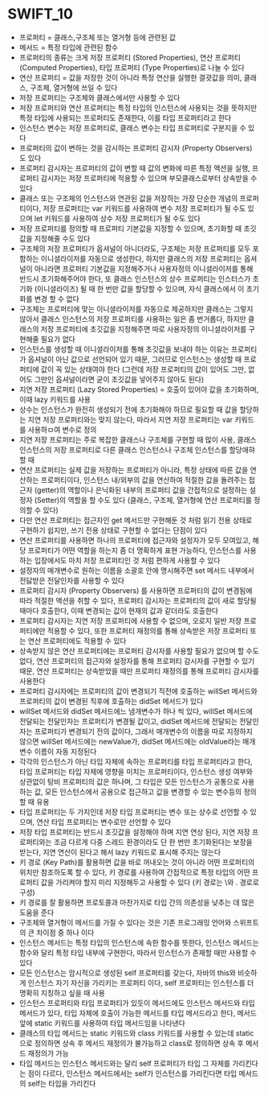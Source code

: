 # SWIFT_10
* 프로퍼티 = 클래스,구조체 또는 열거형 등에 관련된 값
* 메서드 = 특정 타입에 관련된 함수
* 프로퍼티의 종류는 크게 저장 프로퍼티 (Stored Properties), 연산 프로퍼티 (Computed Properties), 타입 프로퍼티 (Type Properties)로 나눌 수 있다
* 연산 프로퍼티 = 값을 저장한 것이 아니라 특정 연산을 실행한 결괏값을 의미, 클래스, 구조체, 열거형에 쓰일 수 있다
* 저장 프로퍼티는 구조체와 클래스에서만 사용할 수 있다
* 저장 프로퍼티와 연산 프로퍼티는 특정 타입의 인스턴스에 사용되는 것을 뜻하지만 특정 타입에 사용되는 프로퍼티도 존재한다, 이를 타입 프로퍼티라고 한다
* 인스턴스 변수는 저장 프로퍼티로, 클래스 변수는 타입 프로퍼티로 구분지을 수 있다
* 프로퍼티의 값이 변하는 것을 감시하는 프로퍼티 감시자 (Property Observers) 도 있다
* 프로퍼티 감시자는 프로퍼티의 값이 변할 때 값의 변화에 따른 특정 액션을 실행, 프로퍼티 감시자는 저장 프로퍼티에 적용할 수 있으며 부모클래스로부터 상속받을 수 있다
* 클래스 또는 구조체의 인스턴스와 연관된 값을 저장하는 가장 단순한 개념의 프로퍼티이다, 저장 프로퍼티는 var 키워드를 사용하여 변수 저장 프로퍼티가 될 수도 있으며 let 키워드를 사용하여 상수 저장 프로퍼티가 될 수도 있다
* 저장 프로퍼티를 정의할 때 프로퍼티 기본값을 지정할 수 있으며, 초기화할 때 초깃값을 지정해줄 수도 있다
* 구조체의 저장 프로퍼티가 옵셔널이 아니더라도, 구조체는 저장 프로퍼티를 모두 포함하는 이니셜라이저를 자동으로 생성한다, 하지만 클래스의 저장 프로퍼티는 옵셔널이 아니라면 프로퍼티 기본값을 지정해주거나 사용자정의 이니셜라이저를 통해 반드시 초기화해주어야 한다, 또 클래스 인스턴스의 상수 프로퍼티는 인스터스가 초기화 (이니셜라이즈) 될 때 한 번만 값을 할당할 수 있으며, 자식 클래스에서 이 초기화를 변경 할 수 없다
* 구조체는 프로퍼티에 맞는 이니셜라이저를 자동으로 제공하지만 클래스는 그렇지 않아서 클래스 인스턴스의 저장 프로퍼티를 사용하는 일은 좀 번거롭다, 하지만 클래스의 저장 프로퍼티에 초깃값을 지정해주면 따로 사용자정의 이니셜라이저를 구현해줄 필요가 없다
* 인스턴스를 생성할 때 이니셜라이저를 통해 초깃값을 보내야 하는 이유는 프로퍼티가 옵셔널이 아닌 값으로 선언되어 있기 때문, 그러므로 인스턴스는 생성할 때 프로퍼티에 값이 꼭 있는 상태여야 한다 (그런데 저장 프로퍼티의 값이 있어도 그만, 없어도 그만인 옵셔널이라면 굳이 초깃값을 넣어주지 않아도 된다)
* 지연 저장 프로퍼티 (Lazy Stored Properties) = 호출이 있어야 값을 초기화하며, 이때 lazy 키워드를 사용
* 상수는 인스턴스가 완전히 생성되기 전에 초기화해야 하므로 필요할 때 값을 할당하는 지연 저장 프로퍼티와는 맞지 않는다, 따라서 지연 저장 프로퍼티는 var 키워드를 사용하ㅁ여 변수로 정의
* 지연 저장 프로퍼티는 주로 복잡한 클래스나 구조체를 구현할 때 많이 사용, 클래스 인스턴스의 저장 프로퍼티로 다른 클래스 인스턴스나 구조체 인스턴스를 할당애햐 할 때
* 연산 프로퍼티는 실제 값을 저장하는 프로퍼티가 아니라, 특정 상태에 따른 값을 연산하는 프로퍼티이다, 인스턴스 내/외부의 값을 연산하여 적절한 값을 돌려주는 접근자 (getter)의 역할이나 은닉화된 내부의 프로퍼티 값을 간접적으로 설정하는 설정자 (Setter)의 역할을 할 수도 있다 (클래스, 구조체, 열거형에 연산 프로퍼티를 정의할 수 있다)
* 다만 연산 프로퍼티는 접근자인 get 메서드만 구현해둔 것 처럼 읽기 전용 상태로 구현하기 쉽지만, 쓰기 전용 상태로 구현할 수 없다는 단점이 있다
* 연산 프로퍼티를 사용하면 하나의 프로퍼티에 접근자와 설정자가 모두 모여있고, 해당 프로퍼티가 어떤 역할을 하는지 좀 더 명확하게 표현 가능하다, 인스턴스를 사용하는 입장에서도 마치 저장 프로퍼티인 것 처럼 편하게 사용할 수 있다
* 설정자의 매개변수로 원하는 이름을 소괄호 안에 명시해주면 set 메서드 내부에서 전닳받은 전달인자를 사용할 수 있다
* 프로퍼티 감시자 (Property Observers) 를 사용하면 프로퍼티의 값이 변경됨에 따라 적절한 액션을 취할 수 있다, 프로퍼티 감시자는 프로퍼티의 값이 새로 할당될 때마다 호출한다, 이때 변경되는 값이 현재의 값과 같더라도 호출한다
* 프로퍼티 감시자는 지연 저장 프로퍼티에 사용할 수 없으며, 오로지 일반 저장 프로퍼티에만 적용할 수 있다, 또한 프로퍼티 재정의를 통해 상속받은 저장 프로퍼티 또는 연산 프로퍼티에도 적용할 수 있다
* 상속받지 않은 연산 프로퍼티에는 프로퍼티 감시자를 사용할 필요가 없으며 할 수도 없다, 연산 프로퍼티의 접근자와 설정자를 통해 프로퍼티 감시자를 구현할 수 있기 때문, 연산 프로퍼티는 상속받았을 때만 프로퍼티 재정의를 통해 프로퍼티 감시자를 사용한다
* 프로퍼티 감시자에는 프로퍼티의 값이 변경되기 직전에 호출하는 willSet 메서드와 프로퍼티의 값이 변경된 직후에 호출하는 didSet 메서드가 있다
* willSet 메서드와 didSet 메서드에느 냄개변수가 하나 씩 있다, willSet 메서드에 전달되는 전달인자는 프로퍼티가 변경될 값이고, didSet 메서드에 전달되는 전달인자는 프로퍼티가 변경되기 전의 값이다, 그래서 매개변수의 이름을 따로 지정하지 않으면 willSet 메서드에는 newValue가, didSet 메서드에는 oldValue라는 매개변수 이름이 자동 지정된다
* 각각의 인스턴스가 아닌 타입 자체에 속하는 프로퍼티를 타입 프로퍼티라고 한다, 타입 프로퍼티는 타입 자체에 영향을 미치는 프로퍼티이다, 인스턴스 생성 여부와 상관없이 탕비 프로퍼티의 값은 하나며, 그 타입은 모든 인스턴스가 공통으로 사용하는 값, 모든 인스턴스에서 공용으로 접근하고 값을 변경할 수 있는 변수등의 정의할 때 유용
* 타입 프로퍼티는 두 가지인데 저장 타입 프로퍼티는 변수 또는 상수로 선언할 수 있으며, 연산 타입 프로퍼티는 변수로만 선언할 수 있다
* 저장 타입 프로퍼티는 반드시 초깃값을 설정해야 하며 지연 연상 된다, 지연 저장 프로퍼티와는 조금 다르게 다중 스레드 환경이라도 단 한 번만 초기화된다는 보장을 받는다, 지연 연산이 된다고 해서 lazy 키워드로 표시해 주지는 않는다
* 키 경로 (Key Path)를 활용하면 값을 바로 꺼내오는 것이 아니라 어떤 프로퍼티의 위치만 참조하도록 할 수 있다, 키 경로를 사용하여 간접적으로 특정 타입의 어떤 프로퍼티 값을 가리켜야 할지 미리 지정해두고 사용할 수 있다 (키 경로는 \와 . 경로로 구성)
* 키 경로를 잘 활용하면 프로토콜과 마찬가지로 타입 간의 의존성을 낮추는 데 많은 도움을 준다
* 구조체와 열거형이 메서드를 가질 수 있다는 것은 기존 프로그래밍 언어와 스위프트의 큰 차이점 중 하나 이다
* 인스턴스 메서드는 특정 타입의 인스턴스에 속한 함수를 뜻한다, 인스턴스 메서드는 함수와 달리 특정 타입 내부에 구현한다, 따라서 인스턴스가 존재할 때만 사용할 수 있다
* 모든 인스턴스는 암시적으로 생성된 self 프로퍼티를 갖는다, 자바의 this와 비슷하게 인스턴스 자기 자신을 가리키는 프로퍼티 이다, self 프로퍼티는 인스턴스를 더 명확히 지칭하고 싶을 때 사용
* 인스턴스 프로퍼티와 타입 프로퍼티가 있듯이 메서드에도 인스턴스 메서드와 타입 메서드가 있다, 타입 자체에 호출이 가능한 메서드를 타입 메서드라고 한다, 메서드 앞에 static 키워드를 사용하여 타입 메서드임을 나타낸다
* 클래스의 타입 메서드는 static 키워드와 class 키워드를 사용할 수 있는데 static 으로 정의하면 상속 후 메서드 재정의가 불가능하고 class로 정의하면 상속 후 메서드 재정의가 가능
* 타입 메서드는 인스턴스 메서드와는 달리 self 프로퍼티가 타입 그 자체를 가리킨다는 점이 다르다, 인스턴스 메서드에서는 self가 인스턴스를 가리킨다면 타입 메서드의 self는 타입을 가리킨다